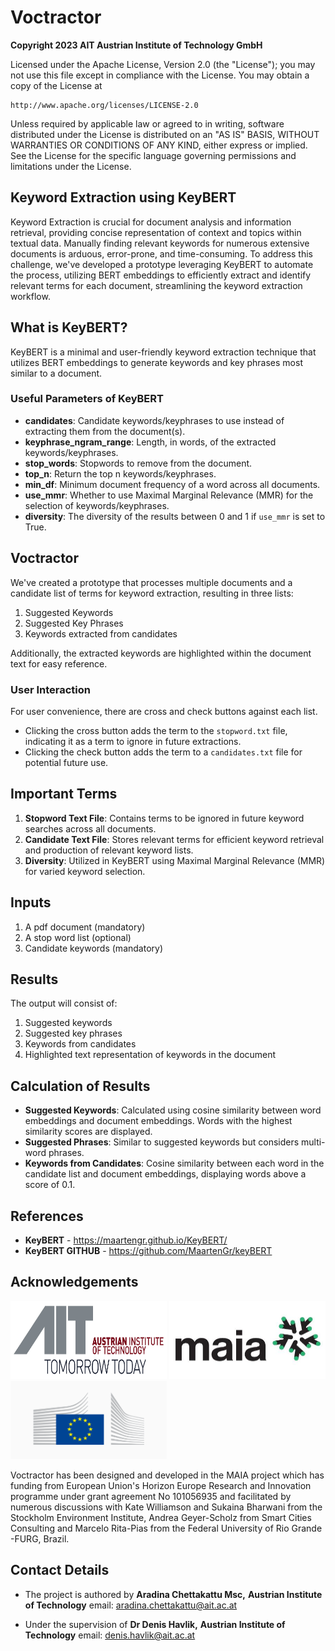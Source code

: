# Voctractor
**Copyright 2023 AIT Austrian Institute of Technology GmbH**

Licensed under the Apache License, Version 2.0 (the "License");
you may not use this file except in compliance with the License.
You may obtain a copy of the License at

    http://www.apache.org/licenses/LICENSE-2.0

Unless required by applicable law or agreed to in writing, software
distributed under the License is distributed on an "AS IS" BASIS,
WITHOUT WARRANTIES OR CONDITIONS OF ANY KIND, either express or implied.
See the License for the specific language governing permissions and
limitations under the License.

## Keyword Extraction using KeyBERT

Keyword Extraction is crucial for document analysis and information retrieval, providing concise representation of context and topics within textual data. Manually finding relevant keywords for numerous extensive documents is arduous, error-prone, and time-consuming. To address this challenge, we've developed a prototype leveraging KeyBERT to automate the process, utilizing BERT embeddings to efficiently extract and identify relevant terms for each document, streamlining the keyword extraction workflow.

## What is KeyBERT?

KeyBERT is a minimal and user-friendly keyword extraction technique that utilizes BERT embeddings to generate keywords and key phrases most similar to a document.

### Useful Parameters of KeyBERT

- **candidates**: Candidate keywords/keyphrases to use instead of extracting them from the document(s).
- **keyphrase_ngram_range**: Length, in words, of the extracted keywords/keyphrases.
- **stop_words**: Stopwords to remove from the document.
- **top_n**: Return the top n keywords/keyphrases.
- **min_df**: Minimum document frequency of a word across all documents.
- **use_mmr**: Whether to use Maximal Marginal Relevance (MMR) for the selection of keywords/keyphrases.
- **diversity**: The diversity of the results between 0 and 1 if `use_mmr` is set to True.

## Voctractor

We've created a prototype that processes multiple documents and a candidate list of terms for keyword extraction, resulting in three lists: 
1. Suggested Keywords 
2. Suggested Key Phrases 
3. Keywords extracted from candidates

Additionally, the extracted keywords are highlighted within the document text for easy reference.

### User Interaction

For user convenience, there are cross and check buttons against each list. 
- Clicking the cross button adds the term to the `stopword.txt` file, indicating it as a term to ignore in future extractions.
- Clicking the check button adds the term to a `candidates.txt` file for potential future use.

## Important Terms

1. **Stopword Text File**: Contains terms to be ignored in future keyword searches across all documents.
2. **Candidate Text File**: Stores relevant terms for efficient keyword retrieval and production of relevant keyword lists.
3. **Diversity**: Utilized in KeyBERT using Maximal Marginal Relevance (MMR) for varied keyword selection.

## Inputs

1. A pdf document (mandatory)
2. A stop word list (optional)
3. Candidate keywords (mandatory)

## Results

The output will consist of:

1. Suggested keywords
2. Suggested key phrases
3. Keywords from candidates
4. Highlighted text representation of keywords in the document

## Calculation of Results

- **Suggested Keywords**: Calculated using cosine similarity between word embeddings and document embeddings. Words with the highest similarity scores are displayed.
- **Suggested Phrases**: Similar to suggested keywords but considers multi-word phrases.
- **Keywords from Candidates**: Cosine similarity between each word in the candidate list and document embeddings, displaying words above a score of 0.1.

## References
- **KeyBERT** - https://maartengr.github.io/KeyBERT/
- **KeyBERT GITHUB** - https://github.com/MaartenGr/keyBERT

## Acknowledgements
<a href="https://www.ait.ac.at/en/" ><img src="https://github.com/ChettakattuA/Voctractor/blob/main/static/Documents/logos/ait.jpg?raw=true" alt="Sample Image" width="250" height="125"></a>
<a href="https://maia-project.eu/" ><img src="https://github.com/ChettakattuA/Voctractor/blob/main/static/Documents/logos/MAIA.PNG?raw=true" alt="Sample Image" width="250" height="125"></a>
<a href="https://european-union.europa.eu/index_en" ><img src="https://github.com/ChettakattuA/Voctractor/blob/main/static/Documents/logos/eu.png?raw=true" alt="Sample Image" width="250" height="125"></a>

Voctractor has been designed and developed in the MAIA project which has funding from European Union's Horizon Europe Research and Innovation programme under grant agreement No 101056935 and facilitated by numerous discussions with Kate Williamson and Sukaina Bharwani from the Stockholm Environment Institute, Andrea Geyer-Scholz from Smart Cities Consulting and Marcelo Rita-Pias from the Federal University of Rio Grande -FURG, Brazil. 

## Contact Details
- The project is authored by 
**Aradina Chettakattu Msc,**
**Austrian Institute of Technology**
email: aradina.chettakattu@ait.ac.at

- Under the supervision of 
**Dr Denis Havlik,**
**Austrian Institute of Technology**
email: denis.havlik@ait.ac.at
